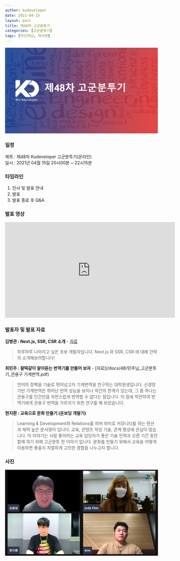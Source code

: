 ```yaml
---
author: kodeveloper
date: 2021-04-15
layout: post
title: 제48차 고군분투기
categories: [고군분투기]
tags: [머신러닝, 파이썬]
---
```


![](/img/struggle/48/title.png)

### 일정

제목 : 제48차 Kodeveloper 고군분투기(온라인)  
일시 : 2021년 04월 15일 20시00분 ~ 22시15분   

### 타임라인

1. 인사 및 발표 안내
2. 발표
3. 발표 종료 후 Q&A  

### 발표 영상

<iframe width="560" height="315" src="https://www.youtube.com/embed/RIuB4fpCjSk" title="YouTube video player" frameborder="0" allow="accelerometer; autoplay; clipboard-write; encrypted-media; gyroscope; picture-in-picture" allowfullscreen></iframe>

### 발표자 및 발표 자료

**김병관 : Next.js, SSR, CSR 소개** - [자료](/docs/48/병관님_발표자료(next.js).pdf)

> 하루하루 나아지고 싶은 초보 개발자입니다. Next.js 와 SSR, CSR 에 대해 간략히 소개해보려합니다!

**최민주 : 찰떡같이 알아듣는 번역기를 만들어 보자** - [자료](/docs/48/민주님_고군분투기_관용구 기계번역.pdf)

> 언어의 장벽을 기술로 뛰어넘고자 기계번역을 연구하는 대학원생입니다. 신경망 기반 기계번역은 뛰어난 번역 성능을 보이나 약간의 한계가 있는데, 그 중 하나는 관용구를 인간만큼 자연스럽게 번역할 수 없다는 점입니다. 이 점에 착안하여 번역기에게 관용구 번역을 가르치기 위한 연구를 해 보았습니다.

**현지환 : 교육으로 문화 만들기 (온보딩 개발기)**

> Learning & Development와 Relations를 하며 취미로 커뮤니티를 하는 텐션과 체력 높은 문서쟁이 입니다. 교육, 콘텐츠 작성 기술, 관계 형성에 관심이 많습니다. 이 이야기는 사람 좋아하는 교육 담당자가 좋은 기술 인력과 오랜 기간 동안 함께 하기 위해 고군분투 한 이야기 입니다. 문화를 만들기 위해서 교육을 어떻게 이용하면 좋을지 치열하게 고민한 경험을 나누고자 합니다.




### 사진

![](/img/struggle/48/all.png)
